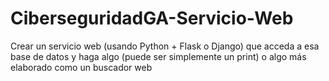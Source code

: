 # CiberseguridadGA-Servicio-Web
Crear un servicio web (usando Python + Flask o Django) que acceda a esa base de datos y haga algo (puede ser simplemente un print) o algo más elaborado como un buscador web
